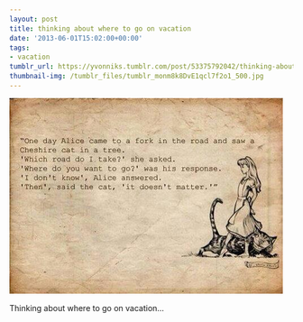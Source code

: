```yaml
---
layout: post
title: thinking about where to go on vacation
date: '2013-06-01T15:02:00+00:00'
tags:
- vacation
tumblr_url: https://yvonniks.tumblr.com/post/53375792042/thinking-about-where-to-go-on-vacation
thumbnail-img: /tumblr_files/tumblr_monm8k8DvE1qcl7f2o1_500.jpg
---
```

 ![](/tumblr_files/tumblr_monm8k8DvE1qcl7f2o1_500.jpg)  

Thinking about where to go on vacation…
